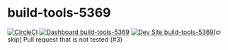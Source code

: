 # build-tools-5369

[![CircleCI](https://circleci.com/gh/pantheon-ci-bot/build-tools-5369.svg?style=shield)](https://circleci.com/gh/pantheon-ci-bot/build-tools-5369)
[![Dashboard build-tools-5369](https://img.shields.io/badge/dashboard-build_tools_5369-yellow.svg)](https://dashboard.pantheon.io/sites/0e270e7f-9f1a-42a7-94dd-87c82206c675#dev/code)
[![Dev Site build-tools-5369](https://img.shields.io/badge/site-build_tools_5369-blue.svg)](http://dev-build-tools-5369.pantheonsite.io/)[ci skip] Pull request that is not tested (#3)
